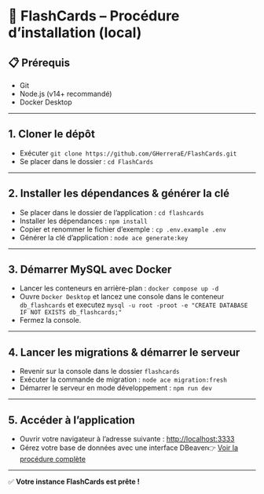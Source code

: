 # 🚀 FlashCards – Procédure d’installation (local)

## 📋 Prérequis

- Git
- Node.js (v14+ recommandé)
- Docker Desktop

---

## 1. Cloner le dépôt

- Exécuter `git clone https://github.com/GHerreraE/FlashCards.git`
- Se placer dans le dossier : `cd FlashCards`

---

## 2. Installer les dépendances & générer la clé

- Se placer dans le dossier de l’application : `cd flashcards`
- Installer les dépendances : `npm install`
- Copier et renommer le fichier d’exemple : `cp .env.example .env`
- Générer la clé d’application : `node ace generate:key`

---

## 3. Démarrer MySQL avec Docker

- Lancer les conteneurs en arrière-plan : `docker compose up -d`
- Ouvre `Docker Desktop` et lancez une console dans le conteneur `db_flashcards` et executez `mysql -u root -proot -e "CREATE DATABASE IF NOT EXISTS db_flashcards;"`
- Fermez la console.

---

## 4. Lancer les migrations & démarrer le serveur

- Revenir sur la console dans le dossier `flashcards`
- Exécuter la commande de migration : `node ace migration:fresh`
- Démarrer le serveur en mode développement : `npm run dev`

---

## 5. Accéder à l’application

- Ouvrir votre navigateur à l’adresse suivante : [http://localhost:3333](http://localhost:3333)
- Gérez votre base de données avec une interface DBeaver👉 [Voir la procédure complète](./readme/connexion-db-dev.md)

---

✅ **Votre instance FlashCards est prête !**
